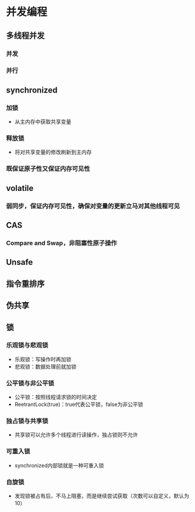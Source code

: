 # 并发编程

## 多线程并发

### 并发

### 并行

## synchronized

### 加锁

- 从主内存中获取共享变量

### 释放锁

- 将对共享变量的修改刷新到主内存

### 既保证原子性又保证内存可见性

## volatile

### 弱同步，保证内存可见性，确保对变量的更新立马对其他线程可见

## CAS

### Compare and Swap，非阻塞性原子操作

## Unsafe

## 指令重排序

## 伪共享

## 锁

### 乐观锁与悲观锁

- 乐观锁：写操作时再加锁
- 悲观锁：数据处理前就加锁

### 公平锁与非公平锁

- 公平锁：按照线程请求锁的时间决定
- ReetrantLock(true)：true代表公平锁，false为非公平锁

### 独占锁与共享锁

- 共享锁可以允许多个线程进行读操作，独占锁则不允许

### 可重入锁

- synchronized内部锁就是一种可重入锁

### 自旋锁

- 发现锁被占有后，不马上阻塞，而是继续尝试获取（次数可以自定义，默认为10）

